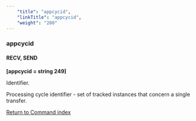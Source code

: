 ```yaml
---
    "title": "appcycid",
    "linkTitle": "appcycid",
    "weight": "280"
---
```

<span id="appcycid"></span>

### appcycid

#### RECV, SEND

****[appcycid = string 249]****

Identifier.

Processing cycle identifier - set of tracked instances that concern
a single transfer.

[Return to Command index](../../)
